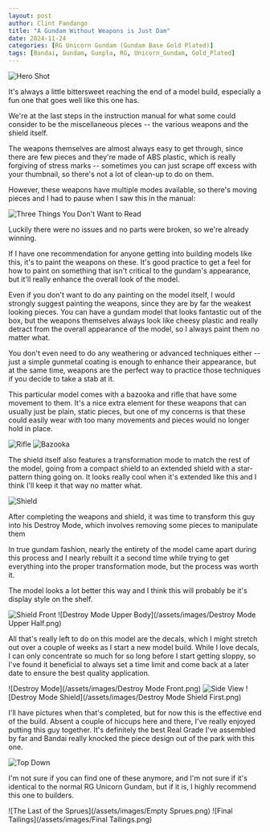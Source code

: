 ```yaml
---
layout: post
author: Clint Fandango
title: "A Gundam Without Weapons is Just Dam"
date: 2024-11-24
categories: [RG Unicorn Gundam (Gundam Base Gold Plated)]
tags: [Bandai, Gundam, Gunpla, RG, Unicorn_Gundam, Gold_Plated]
---
```

![Hero Shot](/assets/images/heroshot.png)

It's always a little bittersweet reaching the end of a model build, especially a fun one that goes well like this one has.

We're at the last steps in the instruction manual for what some could consider to be the miscellaneous pieces -- the various weapons and the shield itself.

The weapons themselves are almost always easy to get through, since there are few pieces and they're made of ABS plastic, which is really forgiving of stress marks -- sometimes you can just scrape off excess with your thumbnail, so there's not a lot of clean-up to do on them.

However, these weapons have multiple modes available, so there's moving pieces and I had to pause when I saw this in the manual:

![Three Things You Don't Want to Read](/assets/images/3things.png)

Luckily there were no issues and no parts were broken, so we're already winning.

If I have one recommendation for anyone getting into building models like this, it's to paint the weapons on these. It's good practice to get a feel for how to paint on something that isn't critical to the gundam's appearance, but it'll really enhance the overall look of the model.

Even if you don't want to do any painting on the model itself, I would strongly suggest painting the weapons, since they are by far the weakest looking pieces. You can have a gundam model that looks fantastic out of the box, but the weapons themselves always look like cheesy plastic and really detract from the overall appearance of the model, so I always paint them no matter what.

You don't even need to do any weathering or advanced techniques either -- just a simple gunmetal coating is enough to enhance their appearance, but at the same time, weapons are the perfect way to practice those techniques if you decide to take a stab at it.

This particular model comes with a bazooka and rifle that have some movement to them. It's a nice extra element for these weapons that can usually just be plain, static pieces, but one of my concerns is that these could easily wear with too many movements and pieces would no longer hold in place.

![Rifle](/assets/images/rifle.png)
![Bazooka](/assets/images/bazooka.png)

The shield itself also features a transformation mode to match the rest of the model, going from a compact shield to an extended shield with a star-pattern thing going on. It looks really cool when it's extended like this and I think I'll keep it that way no matter what.

![Shield](/assets/images/shield.png)

After completing the weapons and shield, it was time to transform this guy into his Destroy Mode, which involves removing some pieces to manipulate them

In true gundam fashion, nearly the entirety of the model came apart during this process and I nearly rebuilt it a second time while trying to get everything into the proper transformation mode, but the process was worth it.

The model looks a lot better this way and I think this will probably be it's display style on the shelf.

![Shield Front](/assets/images/shieldfirst.png)
![Destroy Mode Upper Body](/assets/images/Destroy Mode Upper Half.png)

All that's really left to do on this model are the decals, which I might stretch out over a couple of weeks as I start a new model build. While I love decals, I can only concentrate so much for so long before I start getting sloppy, so I've found it beneficial to always set a time limit and come back at a later date to ensure the best quality application.

![Destroy Mode](/assets/images/Destroy Mode Front.png)
![Side View](/assets/images/sideviewcomplete.png)
![Destroy Mode Shield](/assets/images/Destroy Mode Shield First.png)

I'll have pictures when that's completed, but for now this is the effective end of the build. Absent a couple of hiccups here and there, I've really enjoyed putting this guy together. It's definitely the best Real Grade I've assembled by far and Bandai really knocked the piece design out of the park with this one.

![Top Down](/assets/images/topdown.png)

I'm not sure if you can find one of these anymore, and I'm not sure if it's identical to the normal RG Unicorn Gundam, but if it is, I highly recommend this one to builders.

![The Last of the Sprues](/assets/images/Empty Sprues.png)
![Final Tailings](/assets/images/Final Tailings.png)
